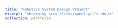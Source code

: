 ```yaml
---
title: "Robotics System Design Project"
excerpt: "<br/><img src='/files/panel.gif'> <br/>"
collection: portfolio
---
```

